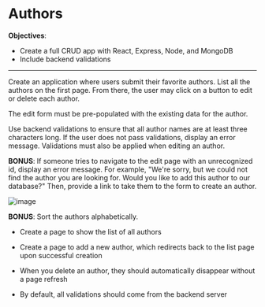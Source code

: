 Authors
=======

**Objectives**:

*   Create a full CRUD app with React, Express, Node, and MongoDB
*   Include backend validations

* * *

Create an application where users submit their favorite authors. List all the authors on the first page. From there, the user may click on a button to edit or delete each author.

The edit form must be pre-populated with the existing data for the author.

Use backend validations to ensure that all author names are at least three characters long. If the user does not pass validations, display an error message. Validations must also be applied when editing an author.

**BONUS**: If someone tries to navigate to the edit page with an unrecognized id, display an error message. For example, "We're sorry, but we could not find the author you are looking for. Would you like to add this author to our database?" Then, provide a link to take them to the form to create an author.



![image](https://github.com/AndrewT-Tran/CRUD-Authors/assets/112746783/40d37b15-9b75-49f3-a7d3-b79db721dfad)


**BONUS**: Sort the authors alphabetically.

*   Create a page to show the list of all authors

*   Create a page to add a new author, which redirects back to the list page upon successful creation

*   When you delete an author, they should automatically disappear without a page refresh

*   By default, all validations should come from the backend server
